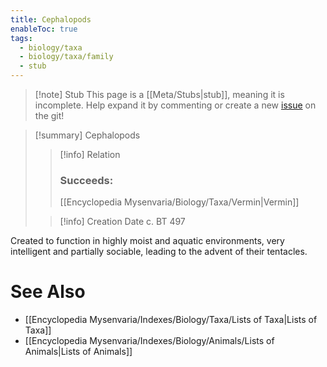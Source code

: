 ```yaml
---
title: Cephalopods
enableToc: true
tags:
  - biology/taxa
  - biology/taxa/family
  - stub
---
```


> [!note] Stub
> This page is a [[Meta/Stubs|stub]], meaning it is incomplete. Help expand it by commenting or create a new [issue](https://github.com/RagtimeGal/quartz--encyclopedia-mysenvaria/issues/new/choose) on the git!


> [!summary] Cephalopods
> > [!info] Relation
> > ### Succeeds:
> > [[Encyclopedia Mysenvaria/Biology/Taxa/Vermin|Vermin]]
>
> > [!info] Creation Date
> > c. BT 497

Created to function in highly moist and aquatic environments, very intelligent and partially sociable, leading to the advent of their tentacles.

# See Also
- [[Encyclopedia Mysenvaria/Indexes/Biology/Taxa/Lists of Taxa|Lists of Taxa]]
- [[Encyclopedia Mysenvaria/Indexes/Biology/Animals/Lists of Animals|Lists of Animals]]
